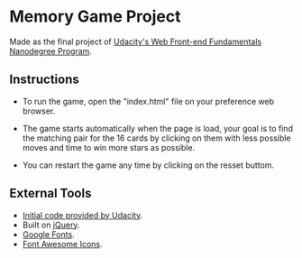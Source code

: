 # Memory Game Project

  Made as the final project of [Udacity's Web Front-end Fundamentals Nanodegree Program](https://www.udacity.com/course/front-end-web-developer-nanodegree--nd001).

## Instructions
  + To run the game, open the "index.html" file on your preference web browser.
  
  + The game starts automatically when the page is load, your goal is to find the matching pair
for the 16 cards by clicking on them with less possible moves and time to win more stars as
possible.

  + You can restart the game any time by clicking on the resset buttom.

## External Tools
  + [Initial code provided by Udacity](https://github.com/udacity/fend-project-memory-game).
  + Built on [jQuery](https://jquery.com/).
  + [Google Fonts](https://fonts.google.com/).
  + [Font Awesome Icons](https://fontawesome.com/icons?d=gallery).
